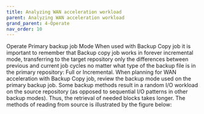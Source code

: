 ```yaml
---
title: Analyzing WAN acceleration workload
parent: Analyzing WAN acceleration workload
grand_parent: 4-Operate
nav_order: 10
---
```



Operate 
Primary backup job Mode 
When used with Backup Copy job it is important to remember that Backup copy job works in forever incremental mode, transferring to the target repository only the differences between previous and current job cycles no matter what type of the backup file is in the primary repository: Full or Incremental. 
When planning for WAN acceleration with Backup Copy job, review the backup mode used on the primary backup job. Some backup methods result in a random I/O workload on the source repository (as opposed to sequential I/O patterns in other backup modes). Thus, the retrieval of needed blocks takes longer. The methods of reading from source is illustrated by the figure below:





